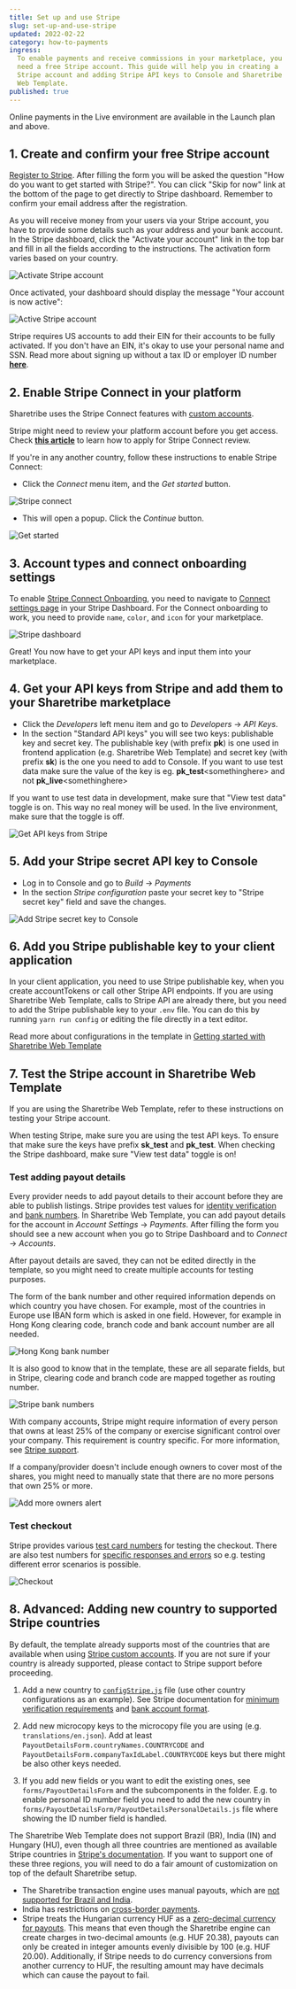 ```yaml
---
title: Set up and use Stripe
slug: set-up-and-use-stripe
updated: 2022-02-22
category: how-to-payments
ingress:
  To enable payments and receive commissions in your marketplace, you
  need a free Stripe account. This guide will help you in creating a
  Stripe account and adding Stripe API keys to Console and Sharetribe
  Web Template.
published: true
---
```


<plan tier="launch">

Online payments in the Live environment are available in the Launch plan
and above.

</plan>

## 1. Create and confirm your free Stripe account

[Register to Stripe](https://dashboard.stripe.com/register). After
filling the form you will be asked the question "How do you want to get
started with Stripe?". You can click "Skip for now" link at the bottom
of the page to get directly to Stripe dashboard. Remember to confirm
your email address after the registration.

As you will receive money from your users via your Stripe account, you
have to provide some details such as your address and your bank account.
In the Stripe dashboard, click the "Activate your account" link in the
top bar and fill in all the fields according to the instructions. The
activation form varies based on your country.

![Activate Stripe account](./activate-account.png)

Once activated, your dashboard should display the message "Your account
is now active":

![Active Stripe account](./account-active.png)

<info>

Stripe requires US accounts to add their EIN for their accounts to be
fully activated. If you don't have an EIN, it's okay to use your
personal name and SSN. Read more about signing up without a tax ID or
employer ID number
**[here](https://support.stripe.com/questions/signing-up-for-a-us-stripe-account-without-a-tax-id-or-employer-id-number)**.

</info>

## 2. Enable Stripe Connect in your platform

Sharetribe uses the Stripe Connect features with
[custom accounts](https://stripe.com/docs/connect/accounts#custom-accounts).

<info>

Stripe might need to review your platform account before you get access.
<br /> Check **[this article](/how-to/stripe-connect-platform-review/)**
to learn how to apply for Stripe Connect review.

</info>

If you're in any another country, follow these instructions to enable
Stripe Connect:

- Click the _Connect_ menu item, and the _Get started_ button.

![Stripe connect](./stripe-connect.png)

- This will open a popup. Click the _Continue_ button.

![Get started](./get-started-with-connect.png)

## 3. Account types and connect onboarding settings

To enable
[Stripe Connect Onboarding](/how-to/provider-onboarding-and-identity-verification/),
you need to navigate to
[Connect settings page](https://dashboard.stripe.com/account/applications/settings)
in your Stripe Dashboard. For the Connect onboarding to work, you need
to provide `name`, `color`, and `icon` for your marketplace.

![Stripe dashboard](./stripe-dashboard.png)

Great! You now have to get your API keys and input them into your
marketplace.

## 4. Get your API keys from Stripe and add them to your Sharetribe marketplace

- Click the _Developers_ left menu item and go to _Developers_ → _API
  Keys_.
- In the section "Standard API keys" you will see two keys: publishable
  key and secret key. The publishable key (with prefix **pk**) is one
  used in frontend application (e.g. Sharetribe Web Template) and secret
  key (with prefix **sk**) is the one you need to add to Console. If you
  want to use test data make sure the value of the key is eg.
  **pk_test**\<somethinghere\> and not **pk_live**\<somethinghere\>

<info>

If you want to use test data in development, make sure that "View test
data" toggle is on. This way no real money will be used. In the live
environment, make sure that the toggle is off.

</info>

![Get API keys from Stripe](./api-keys.png)

## 5. Add your Stripe secret API key to Console

- Log in to Console and go to _Build_ → _Payments_
- In the section _Stripe configuration_ paste your secret key to "Stripe
  secret key" field and save the changes.

![Add Stripe secret key to Console](./add-stripe-to-console.png)

## 6. Add you Stripe publishable key to your client application

In your client application, you need to use Stripe publishable key, when
you create accountTokens or call other Stripe API endpoints. If you are
using Sharetribe Web Template, calls to Stripe API are already there,
but you need to add the Stripe publishable key to your `.env` file. You
can do this by running `yarn run config` or editing the file directly in
a text editor.

Read more about configurations in the template in
[Getting started with Sharetribe Web Template](/introduction/getting-started-with-web-template/#add-environment-variables)

## 7. Test the Stripe account in Sharetribe Web Template

If you are using the Sharetribe Web Template, refer to these
instructions on testing your Stripe account.

<info>

When testing Stripe, make sure you are using the test API keys. To
ensure that make sure the keys have prefix **sk_test** and **pk_test**.
When checking the Stripe dashboard, make sure "View test data" toggle is
on!

</info>

### Test adding payout details

Every provider needs to add payout details to their account before they
are able to publish listings. Stripe provides test values for
[identity verification](https://stripe.com/docs/connect/testing#identity-verification)
and [bank numbers](https://stripe.com/docs/connect/testing#payouts). In
Sharetribe Web Template, you can add payout details for the account in
_Account Settings_ → _Payments_. After filling the form you should see a
new account when you go to Stripe Dashboard and to _Connect_ →
_Accounts_.

<info>

After payout details are saved, they can not be edited directly in the
template, so you might need to create multiple accounts for testing
purposes.

</info>

The form of the bank number and other required information depends on
which country you have chosen. For example, most of the countries in
Europe use IBAN form which is asked in one field. However, for example
in Hong Kong clearing code, branch code and bank account number are all
needed.

![Hong Kong bank number](bank-number-hk.png)

It is also good to know that in the template, these are all separate
fields, but in Stripe, clearing code and branch code are mapped together
as routing number.

![Stripe bank numbers](stripe-bank-numbers.png)

With company accounts, Stripe might require information of every person
that owns at least 25% of the company or exercise significant control
over your company. This requirement is country specific. For more
information, see
[Stripe support](https://support.stripe.com/questions/company-ownership-and-director-requirement).

<info>

If a company/provider doesn't include enough owners to cover most of the
shares, you might need to manually state that there are no more persons
that own 25% or more.

</info>

![Add more owners alert](stripe-add-more-owners-alert.png)

### Test checkout

Stripe provides various
[test card numbers](https://stripe.com/docs/testing#cards) for testing
the checkout. There are also test numbers for
[specific responses and errors](https://stripe.com/docs/testing#cards-responses)
so e.g. testing different error scenarios is possible.

![Checkout](checkout.png)

## 8. Advanced: Adding new country to supported Stripe countries

By default, the template already supports most of the countries that are
available when using
[Stripe custom accounts](https://stripe.com/docs/connect/accounts#custom-accounts).
If you are not sure if your country is already supported, please contact
to Stripe support before proceeding.

1. Add a new country to
   [`configStripe.js`](https://github.com/sharetribe/web-template/blob/main/src/config/configStripe.js)
   file (use other country configurations as an example). See Stripe
   documentation for
   [minimum verification requirements](https://stripe.com/docs/connect/required-verification-information)
   and
   [bank account format](https://stripe.com/docs/connect/payouts#formats).

2. Add new microcopy keys to the microcopy file you are using (e.g.
   `translations/en.json`). Add at least
   `PayoutDetailsForm.countryNames.COUNTRYCODE` and
   `PayoutDetailsForm.companyTaxIdLabel.COUNTRYCODE` keys but there
   might be also other keys needed.

3. If you add new fields or you want to edit the existing ones, see
   `forms/PayoutDetailsForm` and the subcomponents in the folder. E.g.
   to enable personal ID number field you need to add the new country in
   `forms/PayoutDetailsForm/PayoutDetailsPersonalDetails.js` file where
   showing the ID number field is handled.

<info>

The Sharetribe Web Template does not support Brazil (BR), India (IN) and
Hungary (HU), even though all three countries are mentioned as available
Stripe countries in
<a href="https://stripe.com/docs/connect/accounts#custom-accounts">Stripe's
documentation</a>. If you want to support one of these three regions,
you will need to do a fair amount of customization on top of the default
Sharetribe setup.

<ul>
  <li> The Sharetribe transaction engine uses manual payouts, which are <a href="https://stripe.com/docs/payouts#manual-payouts">not supported for Brazil and India</a>.</li>
  <li>India has restrictions on <a href="https://support.stripe.com/questions/stripe-india-support-for-marketplaces">cross-border payments</a>.</li>
  <li>Stripe treats the Hungarian currency HUF as a <a href="https://stripe.com/docs/currencies#special-cases">zero-decimal currency for payouts</a>. This means that even though the Sharetribe engine can create charges in two-decimal amounts (e.g. HUF 20.38), payouts can only be created in integer amounts evenly divisible by 100 (e.g. HUF 20.00). Additionally, if Stripe needs to do currency conversions from another currency to HUF, the resulting amount may have decimals which can cause the payout to fail.</li>
</ul>

</info>

